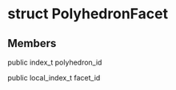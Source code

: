 # struct PolyhedronFacet

## Members

public index_t polyhedron_id

public local_index_t facet_id



